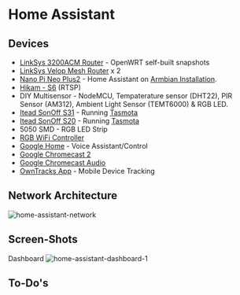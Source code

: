 # Home Assistant

## Devices

* [LinkSys 3200ACM Router](https://www.linksys.com/us/support-product?pid=01t340000046sOsAAI) - OpenWRT self-built snapshots
* [LinkSys Velop Mesh Router](https://www.linksys.com/us/p/P-WHW0302B/) x 2
* [Nano Pi Neo Plus2](http://www.friendlyarm.com/index.php?route=product/product&product_id=196&search=NanoPi&description=true&category_id=0&sub_category=true&sort=p.price&order=DESC) - Home Assistant on [Armbian Installation](https://www.home-assistant.io/docs/installation/armbian/).
* [Hikam - S6](https://www.amazon.com/HiKam-S6-Intelligent-Detection-Recording/dp/B075MDZWZH) (RTSP)
* DIY Multisensor - NodeMCU, Tempaterature sensor (DHT22), PIR Sensor (AM312), Ambient Light Sensor (TEMT6000) & RGB LED.
* [Itead SonOff S31](https://www.itead.cc/sonoff-s31.html) - Running [Tasmota](https://github.com/arendst/Sonoff-Tasmota) 
* [Itead SonOff S20](https://www.itead.cc/smart-socket.html) - Running [Tasmota](https://github.com/arendst/Sonoff-Tasmota) 
* 5050 SMD - RGB LED Strip
* [RGB WiFi Controller](https://www.amazon.com/gp/product/B077Q2K1TJ)
* [Google Home](https://store.google.com/product/google_home) - Voice Assistant/Control
* [Google Chromecast 2](https://store.google.com/product/chromecast_2015)
* [Google Chromecast Audio](https://store.google.com/us/product/chromecast_audio)
* [OwnTracks App](http://owntracks.org) - Mobile Device Tracking

## Network Architecture
![home-assistant-network](https://iganesh.com/ha_config/ha_network_arch.png)

## Screen-Shots

Dashboard
![home-assistant-dashboard-1](https://iganesh.com/ha_config/ha_all.png?1)

## To-Do's
